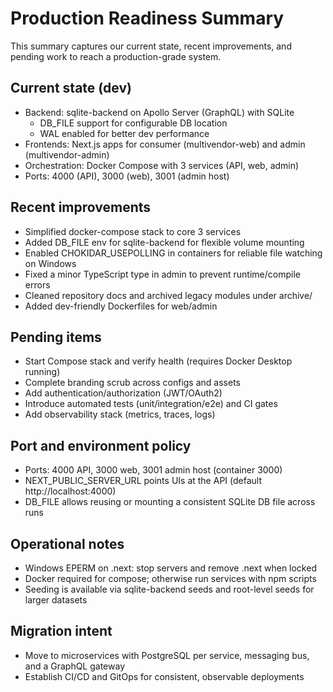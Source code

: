 # Production Readiness Summary

This summary captures our current state, recent improvements, and pending work to reach a production-grade system.

## Current state (dev)

- Backend: sqlite-backend on Apollo Server (GraphQL) with SQLite
  - DB_FILE support for configurable DB location
  - WAL enabled for better dev performance
- Frontends: Next.js apps for consumer (multivendor-web) and admin (multivendor-admin)
- Orchestration: Docker Compose with 3 services (API, web, admin)
- Ports: 4000 (API), 3000 (web), 3001 (admin host)

## Recent improvements

- Simplified docker-compose stack to core 3 services
- Added DB_FILE env for sqlite-backend for flexible volume mounting
- Enabled CHOKIDAR_USEPOLLING in containers for reliable file watching on Windows
- Fixed a minor TypeScript type in admin to prevent runtime/compile errors
- Cleaned repository docs and archived legacy modules under archive/
- Added dev-friendly Dockerfiles for web/admin

## Pending items

- Start Compose stack and verify health (requires Docker Desktop running)
- Complete branding scrub across configs and assets
- Add authentication/authorization (JWT/OAuth2)
- Introduce automated tests (unit/integration/e2e) and CI gates
- Add observability stack (metrics, traces, logs)

## Port and environment policy

- Ports: 4000 API, 3000 web, 3001 admin host (container 3000)
- NEXT_PUBLIC_SERVER_URL points UIs at the API (default http://localhost:4000)
- DB_FILE allows reusing or mounting a consistent SQLite DB file across runs

## Operational notes

- Windows EPERM on .next: stop servers and remove .next when locked
- Docker required for compose; otherwise run services with npm scripts
- Seeding is available via sqlite-backend seeds and root-level seeds for larger datasets

## Migration intent

- Move to microservices with PostgreSQL per service, messaging bus, and a GraphQL gateway
- Establish CI/CD and GitOps for consistent, observable deployments
